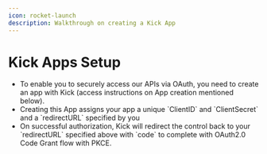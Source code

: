 ```yaml
---
icon: rocket-launch
description: Walkthrough on creating a Kick App
---
```


# Kick Apps Setup

* To enable you to securely access our APIs via OAuth, you need to create an app with Kick (access instructions on App creation mentioned below).&#x20;
* Creating this App assigns your app a unique \`ClientID\` and \`ClientSecret\` and a \`redirectURL\` specified by you
* On successful authorization, Kick will redirect the control back to your \`redirectURL\` specified above with \`code\` to complete with OAuth2.0 Code Grant flow with PKCE.
